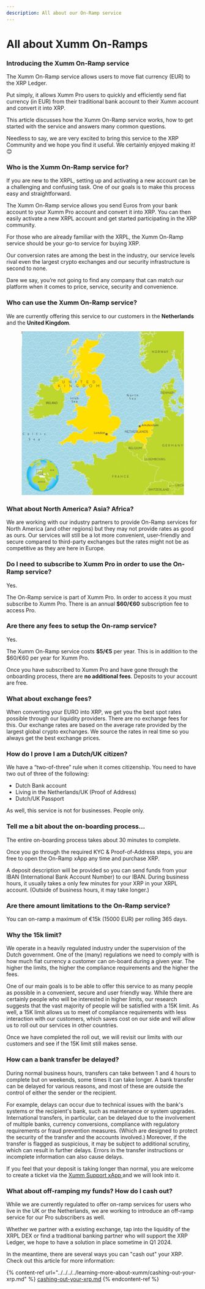 ```yaml
---
description: All about our On-Ramp service
---
```


# All about Xumm On-Ramps

### **Introducing the Xumm On-Ramp service**

The Xumm On-Ramp service allows users to move fiat currency (EUR) to the XRP Ledger.

Put simply, it allows Xumm Pro users to quickly and efficiently send fiat currency (in EUR) from their traditional bank account to their Xumm account and convert it into XRP.

This article discusses how the Xumm On-Ramp service works, how to get started with the service and answers many common questions.

Needless to say, we are very excited to bring this service to the XRP Community and we hope you find it useful. We certainly enjoyed making it! 😊

### **Who is the Xumm On-Ramp service for?**

If you are new to the XRPL, setting up and activating a new account can be a challenging and confusing task. One of our goals is to make this process easy and straightforward.

The Xumm On-Ramp service allows you send Euros from your bank account to your Xumm Pro account and convert it into XRP. You can then easily activate a new XRPL account and get started participating in the XRP community.

For those who are already familiar with the XRPL, the Xumm On-Ramp service should be your go-to service for buying XRP.

Our conversion rates are among the best in the industry, our service levels rival even the largest crypto exchanges and our security infrastructure is second to none.

Dare we say, you’re not going to find any company that can match our platform when it comes to price, service, security and convenience.



### **Who can use the Xumm On-Ramp service?**

We are currently offering this service to our customers in the **Netherlands** and the **United Kingdom**.

<figure><img src="../../../../.gitbook/assets/NL and UK Map.png" alt=""><figcaption></figcaption></figure>

### **What about North America? Asia? Africa?**

We are working with our industry partners to provide On-Ramp services for North America (and other regions) but they may not provide rates as good as ours. Our services will still be a lot more convenient, user-friendly and secure compared to third-party exchanges but the rates might not be as competitive as they are here in Europe.

### **Do I need to subscribe to Xumm Pro in order to use the On-Ramp service?**

Yes.

The On-Ramp service is part of Xumm Pro. In order to access it you must subscribe to Xumm Pro. There is an annual **$60/€60** subscription fee to access Pro.&#x20;

### **Are there any fees to setup the On-ramp service?**

Yes.

The Xumm On-Ramp service costs **$5/€5** per year. This is in addition to the $60/€60 per year for Xumm Pro.

Once you have subscribed to Xumm Pro and have gone through the onboarding process, there are **no additional fees**. Deposits to your account are free.

### **What about exchange fees?**

When converting your EURO into XRP, we get you the best spot rates possible through our liquidity providers. There are no exchange fees for this. Our exchange rates are based on the average rate provided by the largest global crypto exchanges. We source the rates in real time so you always get the best exchange prices.

### **How do I prove I am a Dutch/UK citizen?**

We have a “two-of-three” rule when it comes citizenship. You need to have two out of three of the following:

* Dutch Bank account
* Living in the Netherlands/UK (Proof of Address)
* Dutch/UK Passport

As well, this service is not for businesses. People only.

### **Tell me a bit about the on-boarding process…**

The entire on-boarding process takes about 30 minutes to complete.

Once you go through the required KYC & Proof-of-Address steps, you are free to open the On-Ramp xApp any time and purchase XRP.

A deposit description will be provided so you can send funds from your IBAN (International Bank Account Number) to our IBAN. During business hours, it usually takes a only few minutes for your XRP in your XRPL account. (Outside of business hours, it may take longer.)

### **Are there amount limitations to the On-Ramp service?**

You can on-ramp a maximum of €15k (15000 EUR) per rolling 365 days.

### **Why the 15k limit?**

We operate in a heavily regulated industry under the supervision of the Dutch government. One of the (many) regulations we need to comply with is how much fiat currency a customer can on-board during a given year. The higher the limits, the higher the compliance requirements and the higher the fees.

One of our main goals is to be able to offer this service to as many people as possible in a convenient, secure and user friendly way. While there are certainly people who will be interested in higher limits, our research suggests that the vast majority of people will be satisfied with a 15K limit. As well, a 15K limit allows us to meet of compliance requirements with less interaction with our customers, which saves cost on our side and will allow us to roll out our services in other countries.

Once we have completed the roll out, we will revisit our limits with our customers and see if the 15K limit still makes sense.

### How can a bank transfer be delayed?

During normal business hours, transfers can take between 1 and 4 hours to complete but on weekends, some times it can take longer. A bank transfer can be delayed for various reasons, and most of these are outside the control of either the sender or the recipient.

For example, delays can occur due to technical issues with the bank's systems or the recipient's bank, such as maintenance or system upgrades. International transfers, in particular, can be delayed due to the involvement of multiple banks, currency conversions, compliance with regulatory requirements or fraud prevention measures. (Which are designed to protect the security of the transfer and the accounts involved.) Moreover, if the transfer is flagged as suspicious, it may be subject to additional scrutiny, which can result in further delays. Errors in the transfer instructions or incomplete information can also cause delays.&#x20;

If you feel that your deposit is taking longer than normal, you are welcome to create a ticket via the [Xumm Support xApp ](https://xumm.app/detect/xapp:xumm.support?ref=helpcenter)and we will look into it.&#x20;

### What about off-ramping my funds? How do I cash out?

While we are currently regulated to offer on-ramp services for users who live in the UK or the Netherlands, we are working to introduce an off-ramp service for our Pro subscribers as well.

Whether we partner with a existing exchange, tap into the liquidity of the XRPL DEX or find a traditional banking partner who will support the XRP Ledger,  we hope to have a solution in place sometime in Q1 2024.

In the meantime, there are several ways you can "cash out" your XRP. Check out this article for more information:

{% content-ref url="../../../../learning-more-about-xumm/cashing-out-your-xrp.md" %}
[cashing-out-your-xrp.md](../../../../learning-more-about-xumm/cashing-out-your-xrp.md)
{% endcontent-ref %}

